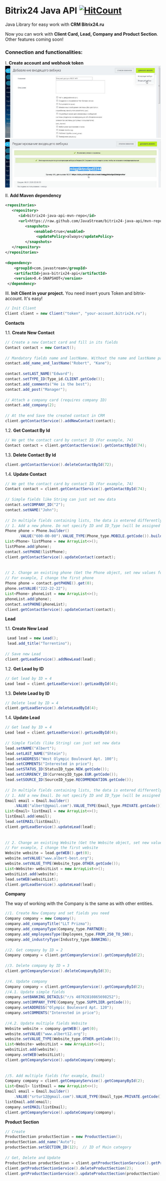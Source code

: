 # Bitrix24 Java API  [![HitCount](http://hits.dwyl.io/JavaStream/bitrix24-java-api.svg)](http://hits.dwyl.io/JavaStream/bitrix24-java-api)

Java Library for easy work with **CRM Bitrix24.ru** 

Now you can work with **Client Card, Lead, Company and Product Section**. Other features coming soon!

### Connection and functionalities:
I. **Create account and webhook token**
![Screenshot](1_screen.jpg)
![Screenshot](2_screen.jpg)

II. **Add Maven dependency** 
```xml
<repositories>
   <repository>
      <id>bitrix24-java-api-mvn-repo</id>
	  <url>https://raw.github.com/JavaStream/bitrix24-java-api/mvn-repo/</url>
		 <snapshots>
		     <enabled>true</enabled>
			  <updatePolicy>always</updatePolicy>
		 </snapshots>
   </repository>
</repositories>

<dependency>
    <groupId>com.javastream</groupId>
    <artifactId>java-bitrix24-api</artifactId>
    <version>0.4-SNAPSHOT</version>
 </dependency>
  ```

III. **Init Client in your project.**
You need insert yours Token and bitrix-account. It's easy!

```java
// Init Client
Client client = new Client("token", "your-account.bitrix24.ru");
```

**Contacts**

1.1. **Create New Contact**

```java
// Create a new Contact card and fill in its fields
Contact contact = new Contact();

// Mandatory fields name and lastName. Without the name and lastName parameters, the card cannot be saved.
contact.add_name_and_lastName("Robert", "Kane");

contact.setLAST_NAME("Edward");
contact.setTYPE_ID(Type_id.CLIENT.getCode());
contact.add_comments("He is the best");
contact.add_post("Manager");

// Attach a company card (requires company ID)
contact.add_company(2);

// At the end Save the created contact in CRM
client.getContactService().addNewContact(contact);
```

1.2. **Get Contact By Id**

```java
// We get the contact card by contact ID (For example, 74)
Contact contact = client.getContactService().getContactById(74);
```

1.3. **Delete Contact By Id**

```java
client.getContactService().deleteContactById(72);
```


1.4. **Update Contact**

```java
// We get the contact card by contact ID (For example, 74)
Contact contact = client.getContactService().getContactById(74);

// Simple fields like String can just set new data
contact.setCOMPANY_ID("2");
contact.setNAME("John");

// In multiple fields containing lists, the data is entered differently (for example, Phone)
// 1. Add a new phone. Do not specify ID and ID_Type (will be assigned to CRM itself)
Phone phone = Phone.builder()
      .VALUE("600-00-00").VALUE_TYPE(Phone_type.MOBILE.getCode()).build();
List<Phone> listPhone = new ArrayList<>();
listPhone.add(phone);
contact.setPHONE(listPhone);
client.getContactService().updateContact(contact);


// 2. Change an existing phone (Get the Phone object, set new values for Value and (or) Value_type). 
// For example, I change the first phone
Phone phone = contact.getPHONE().get(0);
phone.setVALUE("222-22-22");
List<Phone> phoneList = new ArrayList<>();
phoneList.add(phone);
contact.setPHONE(phoneList);
client.getContactService().updateContact(contact);
```


**Lead**

1.1. **Create New Lead**

```java
 Lead lead = new Lead();
 lead.add_title("Torrentino");

// Save new Lead
client.getLeadService().addNewLead(lead);
```

1.2. **Get Lead by ID**
```java
// Get lead by ID = 4
Lead lead = client.getLeadService().getLeadById(4);
```

1.3. **Delete Lead by ID**
```java
// Delete lead by ID = 4
client.getLeadService().deleteLeadById(4);
```

1.4. **Update Lead**
```java
// Get lead by ID = 4
Lead lead = client.getLeadService().getLeadById(4);

// Simple fields (like String) can just set new data
lead.setNAME("Albert");
lead.setLAST_NAME("Shtein");
lead.setADDRESS("West Olympic Boulevard Apt. 100");
lead.setCOMMENTS("Interested in price");
lead.setSTATUS_ID(StatusID_type.NEW.getCode());
lead.setCURRENCY_ID(CurrencyID_type.EUR.getCode());
lead.setSOURCE_ID(SourceID_type.RECOMMENDATION.getCode());
	
// In multiple fields containing lists, the data is entered differently (for example, Phone, Email, Website, IM)
// 1. Add a new Email. Do not specify ID and ID_Type (will be assigned to CRM itself)
Email email = Email.builder()
	.VALUE("albert@gmail.com").VALUE_TYPE(Email_type.PRIVATE.getCode()).build();
List<Email> listEmail = new ArrayList<>();
listEmail.add(email);
lead.setEMAIL(listEmail);
client.getLeadService().updateLead(lead);


// 2. Change an existing Website (Get the Website object, set new values for Value and (or) Value_type). 
// For example, I change the first website
Website website = lead.getWEB().get(0);
website.setVALUE("www.albert-best.org");
website.setVALUE_TYPE(Website_type.OTHER.getCode());
List<Website> websitList = new ArrayList<>();
websitList.add(website);
lead.setWEB(websitList);
client.getLeadService().updateLead(lead);	
```

**Company**

The way of working with the Company is the same as with other entities.

```java
//1. Create New Company and set fields you need
Company company = new Company();
company.add_companyTitle("LLT Prizma");
company.add_companyType(Company_type.PARTNER);
company.add_employeesType(Employees_type.FROM_250_TO_500);
company.add_industryType(Industry_type.BANKING);

//2. Get company by ID = 2
Company company = client.getCempanyService().getCompanyById(2);

//3. Delete company by ID = 3
client.getCempanyService().deleteCompanyById(3);

//4. Update company
Company company = client.getCempanyService().getCompanyById(2);
//4.1. Update simple fields
company.setBANKING_DETAILS("r/s 40702810865698252");
company.setCOMPANY_TYPE(Company_type.SUPPLIER.getCode());
company.setADDRESS("Olympic Boulevard Apt. 120");
company.setCOMMENTS("Interested in price");

//4.2. Update multiple fields Website
Website website = company.getWEB().get(0);
website.setVALUE("www.albert12.org");
website.setVALUE_TYPE(Website_type.OTHER.getCode());
List<Website> websitList = new ArrayList<>();
websitList.add(website);
company.setWEB(websitList);
client.getCempanyService().updateCompany(company);


//5. Add multiple fields (for example, Email)
Company company = client.getCempanyService().getCompanyById(2);
List<Email> listEmail = new ArrayList<>();
Email email = Email.builder()
	.VALUE("srtur12@gmail.com").VALUE_TYPE(Email_type.PRIVATE.getCode()).build();
listEmail.add(email);
company.setEMAIL(listEmail);
client.getCempanyService().updateCompany(company);
```

**Product Section**
```java
// Create
ProductSection productSection = new ProductSection();
productSection.add_name("Auto");
productSection.setSECTION_ID(12);  // ID of Main category

// Get, Delete and Update 
ProductSection productSection = client.getProductSectionService().getProductSection(16);
client.getProductSectionService().deleteProductSection(2);
client.getProductSectionService().updateProductSection(productSection);
```
